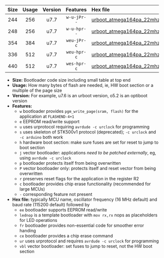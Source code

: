 |Size|Usage|Version|Features|Hex file|
|:-:|:-:|:-:|:-:|:--|
|244|256|u7.7|`w-u-jPr--`|[urboot_atmega164pa_22mhz1184_57600bps_lednop_ur_vbl.hex](https://raw.githubusercontent.com/stefanrueger/urboot.hex/main/mcus/atmega164pa/fcpu_22mhz1184/57600_bps/urboot_atmega164pa_22mhz1184_57600bps_lednop_ur_vbl.hex)|
|248|256|u7.7|`w-u-hpr--`|[urboot_atmega164pa_22mhz1184_57600bps_lednop_fr_ur.hex](https://raw.githubusercontent.com/stefanrueger/urboot.hex/main/mcus/atmega164pa/fcpu_22mhz1184/57600_bps/urboot_atmega164pa_22mhz1184_57600bps_lednop_fr_ur.hex)|
|354|384|u7.7|`weu-jPr-c`|[urboot_atmega164pa_22mhz1184_57600bps_ee_lednop_fr_ce_ur_vbl.hex](https://raw.githubusercontent.com/stefanrueger/urboot.hex/main/mcus/atmega164pa/fcpu_22mhz1184/57600_bps/urboot_atmega164pa_22mhz1184_57600bps_ee_lednop_fr_ce_ur_vbl.hex)|
|336|512|u7.7|`weu-hpr-c`|[urboot_atmega164pa_22mhz1184_57600bps_ee_lednop_fr_ce_ur.hex](https://raw.githubusercontent.com/stefanrueger/urboot.hex/main/mcus/atmega164pa/fcpu_22mhz1184/57600_bps/urboot_atmega164pa_22mhz1184_57600bps_ee_lednop_fr_ce_ur.hex)|
|440|512|u7.7|`wes-hpr-c`|[urboot_atmega164pa_22mhz1184_57600bps_ee_lednop_fr_ce.hex](https://raw.githubusercontent.com/stefanrueger/urboot.hex/main/mcus/atmega164pa/fcpu_22mhz1184/57600_bps/urboot_atmega164pa_22mhz1184_57600bps_ee_lednop_fr_ce.hex)|

- **Size:** Bootloader code size including small table at top end
- **Usage:** How many bytes of flash are needed, ie, HW boot section or a multiple of the page size
- **Version:** For example, u7.6 is an urboot version, o5.2 is an optiboot version
- **Features:**
  + `w` bootloader provides `pgm_write_page(sram, flash)` for the application at `FLASHEND-4+1`
  + `e` EEPROM read/write support
  + `u` uses urprotocol requiring `avrdude -c urclock` for programming
  + `s` uses skeleton of STK500v1 protocol (deprecated); `-c urclock` and `-c arduino` both work
  + `h` hardware boot section: make sure fuses are set for reset to jump to boot section
  + `j` vector bootloader: applications *need to be patched externally*, eg, using `avrdude -c urclock`
  + `p` bootloader protects itself from being overwritten
  + `P` vector bootloader only: protects itself and reset vector from being overwritten
  + `r` preserves reset flags for the application in the register R2
  + `c` bootloader provides chip erase functionality (recommended for large MCUs)
  + `-` corresponding feature not present
- **Hex file:** typically MCU name, oscillator frequency (16 MHz default) and baud rate (115200 default) followed by
  + `ee` bootloader supports EEPROM read/write
  + `lednop` is a template bootloader with `mov rx,rx` nops as placeholders for LED operations
  + `fr` bootloader provides non-essential code for smoother error handing
  + `ce` bootloader provides a chip erase command
  + `ur` uses urprotocol and requires `avrdude -c urclock` for programming
  + `vbl` vector bootloader: set fuses to jump to reset, not the HW boot section

